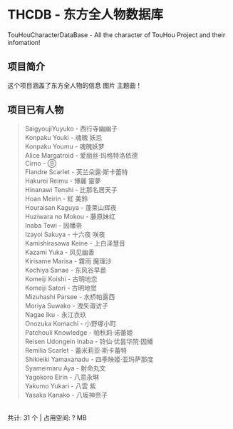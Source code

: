 # THCDB - 东方全人物数据库
TouHouCharacterDataBase - All the character of TouHou Project and their infomation!

## 项目简介
这个项目涵盖了东方全人物的信息 图片 主题曲！ 

## 项目已有人物
> SaigyoujiYuyuko - 西行寺幽幽子 <br>
> Konpaku Youki - 魂魄 妖忌 <br>
> Konpaku Youmu - 魂魄妖梦 <br>
> Alice Margatroid - 爱丽丝·玛格特洛依德 <br>
> Cirno - ⑨ <br>
> Flandre Scarlet - 芙兰朵露·斯卡蕾特 <br>
> Hakurei Reimu - 博麗 靈夢 <br>
> Hinanawi Tenshi - 比那名居天子 <br>
> Hoan Meirin - 紅 美鈴 <br>
> Houraisan Kaguya - 蓬莱山辉夜 <br>
> Huziwara no Mokou - 藤原妹红 <br>
> Inaba Tewi - 因幡帝 <br>
> Izayoi Sakuya - 十六夜 咲夜 <br>
> Kamishirasawa Keine - 上白泽慧音 <br>
> Kazami Yuka - 风见幽香 <br>
> Kirisame Marisa - 霧雨 魔理沙 <br>
> Kochiya Sanae - 东风谷早苗 <br>
> Komeiji Koishi - 古明地恋 <br>
> Komeiji Satori - 古明地觉 <br>
> Mizuhashi Parsee - 水桥帕露西 <br>
> Moriya Suwako - 洩矢诹访子 <br>
> Nagae Iku - 永江衣玖 <br>
> Onozuka Komachi - 小野塚小町 <br>
> Patchouli Knowledge - 帕秋莉·诺蕾姬 <br>
> Reisen Udongein Inaba - 铃仙·优昙华院·因幡 <br>
> Remilia Scarlet - 蕾米莉亚·斯卡蕾特 <br>
> Shikieiki Yamaxanadu - 四季映姬·亚玛萨那度 <br>
> Syameimaru Aya - 射命丸文 <br>
> Yagokoro Eirin - 八意永琳 <br>
> Yakumo Yukari - 八雲 紫 <br>
> Yasaka Kanako - 八坂神奈子 <br>
<br>
共计: 31 个 | 占用空间: ? MB 
